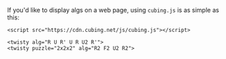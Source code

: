 

If you'd like to display algs on a web page, using `cubing.js` is as simple as this:

    <script src="https://cdn.cubing.net/js/cubing.js"></script>

    <twisty alg="R U R' U R U2 R'">
    <twisty puzzle="2x2x2" alg="R2 F2 U2 R2">

